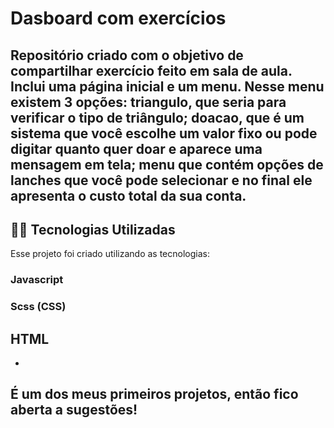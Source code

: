 # Dasboard com exercícios
Repositório criado com o objetivo de compartilhar 
exercício feito em sala de aula. 
Inclui uma página inicial e um menu. Nesse menu existem 3 opções: triangulo, que seria para verificar o tipo de triângulo; doacao, que é um sistema que você escolhe um valor fixo ou pode digitar quanto quer doar e aparece uma mensagem em tela; menu que contém opções de lanches que você pode selecionar e no final ele apresenta o custo total da sua conta. 
---
## 👨‍💻️ Tecnologias Utilizadas
Esse projeto foi criado utilizando as tecnologias:
### Javascript
### Scss (CSS)
## HTML
- 
É um dos meus primeiros projetos, então fico aberta a sugestões! 
---
